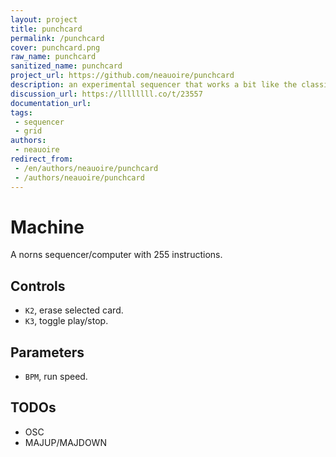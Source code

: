 ```yaml
---
layout: project
title: punchcard
permalink: /punchcard
cover: punchcard.png
raw_name: punchcard
sanitized_name: punchcard
project_url: https://github.com/neauoire/punchcard
description: an experimental sequencer that works a bit like the classic punchcard computer
discussion_url: https://llllllll.co/t/23557
documentation_url: 
tags:
 - sequencer
 - grid
authors:
 - neauoire
redirect_from:
 - /en/authors/neauoire/punchcard
 - /authors/neauoire/punchcard
---
```

# Machine

A norns sequencer/computer with 255 instructions.

## Controls

- `K2`, erase selected card.
- `K3`, toggle play/stop.

## Parameters

- `BPM`, run speed.

## TODOs

- OSC
- MAJUP/MAJDOWN
